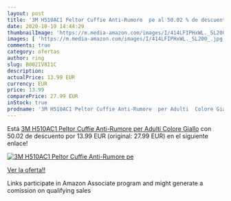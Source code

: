 ```yaml
---
layout: post
title: '3M H510AC1 Peltor Cuffie Anti-Rumore  pe al 50.02 % de descuento'
date: 2020-10-19 14:44:29
thumbnailImage: 'https://m.media-amazon.com/images/I/414LFIPHxWL._SL200_.jpg'
images: [ 'https://m.media-amazon.com/images/I/414LFIPHxWL._SL200_.jpg' ]
comments: true
category: ofertas
author: ring
slug: B002IV8I1C
description:
actualPrice: 13.99 EUR
currency: EUR
price: 13.99
comparePrice: 27.99 EUR
inStock: true
prodname: '3M H510AC1 Peltor Cuffie Anti-Rumore  per Adulti  Colore Giallo'
---
```


Está [3M H510AC1 Peltor Cuffie Anti-Rumore  per Adulti  Colore Giallo](https://www.amazon.it/dp/B002IV8I1C/?tag=tolees00-21) con 50.02 de descuento por 13.99 EUR (original: 27.99 EUR) en el siguiente enlace!

[![3M H510AC1 Peltor Cuffie Anti-Rumore  pe](https://m.media-amazon.com/images/I/414LFIPHxWL._SL200_.jpg)](https://www.amazon.it/dp/B002IV8I1C/?tag=tolees00-21)

[Ver la oferta!!](https://www.amazon.it/dp/B002IV8I1C/?tag=tolees00-21)

Links participate in Amazon Associate program and might generate a comission on qualifying sales


